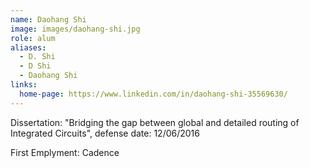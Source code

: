 ```yaml
---
name: Daohang Shi
image: images/daohang-shi.jpg
role: alum
aliases:
  - D. Shi
  - D Shi
  - Daohang Shi
links:
  home-page: https://www.linkedin.com/in/daohang-shi-35569630/
---
```

Dissertation: "Bridging the gap between global and detailed routing of Integrated Circuits", defense date: 12/06/2016

First Emplyment: Cadence
